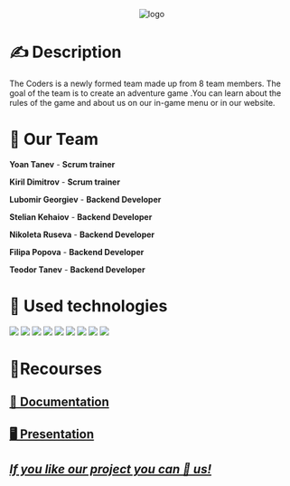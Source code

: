 <p align = "center">
 <img src = "TheCoders-Design/logo_thecoders.jpg" alt = "logo">

  <h1>✍ Description </h1>
  The Coders is a newly formed team made up from 8 team members. The goal of the team is to create an adventure game .You can learn about the rules of the game and about us on our in-game menu or in our website.
  <h1>🤝 Our Team </h1>
  <p>
  
  **Yoan Tanev** - **Scrum trainer**	
   
  **Kiril Dimitrov** - **Scrum trainer**	
   	
 **Lubomir Georgiev** - **Backend Developer** 
  	
 **Stelian Kehaiov** - **Backend Developer** 
  
  **Nikoleta Ruseva** - **Backend Developer** 
  
  **Filipa Popova** - **Backend Developer** 
  
  **Teodor Tanev** - **Backend Developer** 
   


  </p>
  
  <h1>🚀 Used technologies</h1>
  <p align="left"> 
	<a> <img src="https://img.icons8.com/ios-filled/50/4a90e2/c-plus-plus-logo.png"/> </a> 
	<a><img src="https://www.simpleimageresizer.com/_uploads/photos/3fd1c014/Raylib_logo_48x48.png" </a>
	<a><img src="https://img.icons8.com/color/48/000000/css3.png"/> </a>
	<a><img src="https://img.icons8.com/color/48/000000/html-5--v1.png"/></a>
	<a> <img src="https://img.icons8.com/fluency/48/000000/visual-studio.png"/> </a>
	<a> <img src="https://img.icons8.com/color/48/000000/microsoft-teams.png"/> </a>
	<a> <img src="https://img.icons8.com/color/48/000000/microsoft-word-2019--v2.png"/>  </a>
	<a> <img src="https://img.icons8.com/color/48/000000/microsoft-powerpoint-2019--v1.png"/>  </a>
	<img src="https://img.icons8.com/ios-filled/50/000000/unity.png"/>

  </p>
	
   
   <h1>📝Recourses</h1>
  <p>
 <h2> <a href ="https://codingburgas-my.sharepoint.com/:w:/g/personal/lrgeorgiev20_codingburgas_bg/EQrjANkuI15Dr5wb6rCwOcQBwinm838OrHqysWWNxnRkXw?e=AC6l8p" >📄 Documentation</h2>
 <h2> <a href ="https://codingburgas-my.sharepoint.com/:p:/g/personal/lrgeorgiev20_codingburgas_bg/ERkye6ISfvZPm9ByBQE5_0wBshnQbVnumIgkgD3aM7J2NA?e=0FROsf" >🖥 Presentation</h2>
</p>
	
	
## ***If you like our project you can 🌟 us!***
	 
